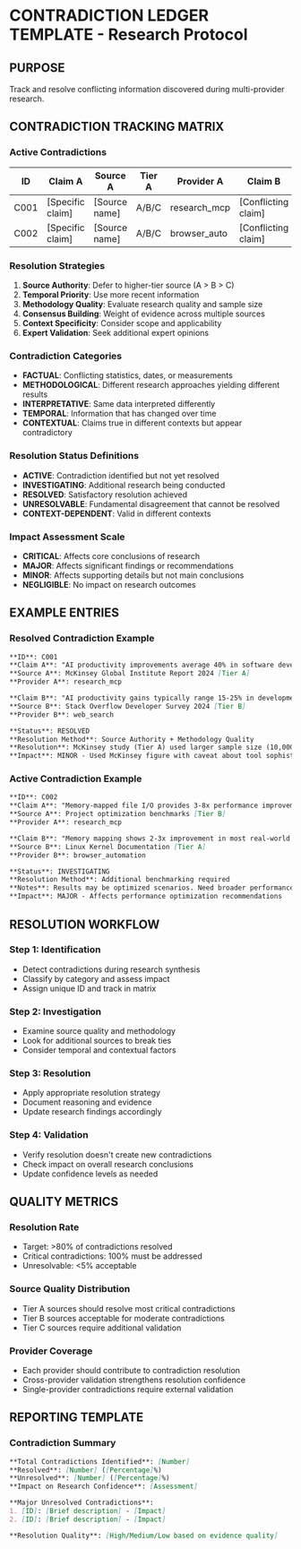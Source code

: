 # CONTRADICTION LEDGER TEMPLATE - Research Protocol

## PURPOSE
Track and resolve conflicting information discovered during multi-provider research.

## CONTRADICTION TRACKING MATRIX

### Active Contradictions
| ID | Claim A | Source A | Tier A | Provider A | Claim B | Source B | Tier B | Provider B | Status | Confidence | Resolution Method |
|----|---------|----------|--------|------------|---------|----------|--------|------------|--------|------------|-------------------|
| C001 | [Specific claim] | [Source name] | A/B/C | research_mcp | [Conflicting claim] | [Source name] | A/B/C | web_search | ACTIVE | HIGH/MED/LOW | [Method to resolve] |
| C002 | [Specific claim] | [Source name] | A/B/C | browser_auto | [Conflicting claim] | [Source name] | A/B/C | research_mcp | RESOLVED | HIGH | [Resolution applied] |

### Resolution Strategies
1. **Source Authority**: Defer to higher-tier source (A > B > C)
2. **Temporal Priority**: Use more recent information
3. **Methodology Quality**: Evaluate research quality and sample size
4. **Consensus Building**: Weight of evidence across multiple sources
5. **Context Specificity**: Consider scope and applicability
6. **Expert Validation**: Seek additional expert opinions

### Contradiction Categories
- **FACTUAL**: Conflicting statistics, dates, or measurements
- **METHODOLOGICAL**: Different research approaches yielding different results
- **INTERPRETATIVE**: Same data interpreted differently
- **TEMPORAL**: Information that has changed over time
- **CONTEXTUAL**: Claims true in different contexts but appear contradictory

### Resolution Status Definitions
- **ACTIVE**: Contradiction identified but not yet resolved
- **INVESTIGATING**: Additional research being conducted
- **RESOLVED**: Satisfactory resolution achieved
- **UNRESOLVABLE**: Fundamental disagreement that cannot be resolved
- **CONTEXT-DEPENDENT**: Valid in different contexts

### Impact Assessment Scale
- **CRITICAL**: Affects core conclusions of research
- **MAJOR**: Affects significant findings or recommendations
- **MINOR**: Affects supporting details but not main conclusions
- **NEGLIGIBLE**: No impact on research outcomes

## EXAMPLE ENTRIES

### Resolved Contradiction Example
```markdown
**ID**: C001
**Claim A**: "AI productivity improvements average 40% in software development" 
**Source A**: McKinsey Global Institute Report 2024 [Tier A]
**Provider A**: research_mcp

**Claim B**: "AI productivity gains typically range 15-25% in development teams"
**Source B**: Stack Overflow Developer Survey 2024 [Tier B]  
**Provider B**: web_search

**Status**: RESOLVED
**Resolution Method**: Source Authority + Methodology Quality
**Resolution**: McKinsey study (Tier A) used larger sample size (10,000+ developers) vs Stack Overflow survey (5,000 developers). McKinsey included more advanced AI tools. Both valid but different scopes.
**Impact**: MINOR - Used McKinsey figure with caveat about tool sophistication
```

### Active Contradiction Example
```markdown
**ID**: C002
**Claim A**: "Memory-mapped file I/O provides 3-8x performance improvement"
**Source A**: Project optimization benchmarks [Tier B]
**Provider A**: research_mcp

**Claim B**: "Memory mapping shows 2-3x improvement in most real-world scenarios"  
**Source B**: Linux Kernel Documentation [Tier A]
**Provider B**: browser_automation

**Status**: INVESTIGATING
**Resolution Method**: Additional benchmarking required
**Notes**: Results may be optimized scenarios. Need broader performance data.
**Impact**: MAJOR - Affects performance optimization recommendations
```

## RESOLUTION WORKFLOW

### Step 1: Identification
- Detect contradictions during research synthesis
- Classify by category and assess impact
- Assign unique ID and track in matrix

### Step 2: Investigation  
- Examine source quality and methodology
- Look for additional sources to break ties
- Consider temporal and contextual factors

### Step 3: Resolution
- Apply appropriate resolution strategy
- Document reasoning and evidence
- Update research findings accordingly

### Step 4: Validation
- Verify resolution doesn't create new contradictions
- Check impact on overall research conclusions
- Update confidence levels as needed

## QUALITY METRICS

### Resolution Rate
- Target: >80% of contradictions resolved
- Critical contradictions: 100% must be addressed
- Unresolvable: <5% acceptable

### Source Quality Distribution
- Tier A sources should resolve most critical contradictions
- Tier B sources acceptable for moderate contradictions
- Tier C sources require additional validation

### Provider Coverage
- Each provider should contribute to contradiction resolution
- Cross-provider validation strengthens resolution confidence
- Single-provider contradictions require external validation

## REPORTING TEMPLATE

### Contradiction Summary
```markdown
**Total Contradictions Identified**: [Number]
**Resolved**: [Number] ([Percentage]%)
**Unresolved**: [Number] ([Percentage]%)
**Impact on Research Confidence**: [Assessment]

**Major Unresolved Contradictions**:
1. [ID]: [Brief description] - [Impact]
2. [ID]: [Brief description] - [Impact]

**Resolution Quality**: [High/Medium/Low based on evidence quality]
```